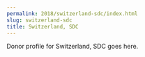 ```yaml
---
permalink: 2018/switzerland-sdc/index.html
slug: switzerland-sdc
title: Switzerland, SDC
---
```


Donor profile for Switzerland, SDC goes here.
